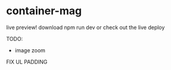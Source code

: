 # container-mag

live preview!
download npm run dev or check out the live deploy

TODO:
- image zoom

FIX UL PADDING